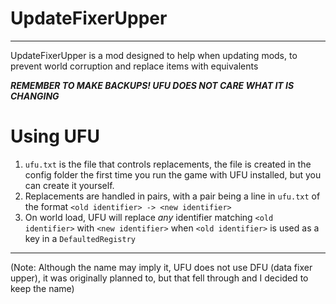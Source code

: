 # UpdateFixerUpper

---

UpdateFixerUpper is a mod designed to help when updating mods, to prevent world corruption and replace items with equivalents

***REMEMBER TO MAKE BACKUPS! UFU DOES NOT CARE WHAT IT IS CHANGING***

# Using UFU
1. `ufu.txt` is the file that controls replacements, the file is created in the config folder the first time you run the game with UFU installed, but you can create it yourself.
2. Replacements are handled in pairs, with a pair being a line in `ufu.txt` of the format `<old identifier> -> <new identifier>`
3. On world load, UFU will replace *any* identifier matching `<old identifier>` with `<new identifier>` when `<old identifier>` is used as a key in a `DefaultedRegistry`

---

(Note: Although the name may imply it, UFU does not use DFU (data fixer upper), it was originally planned to, but that fell through and I decided to keep the name)